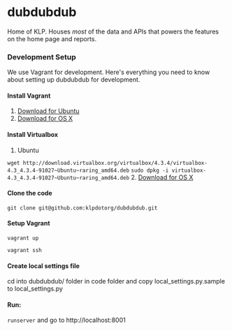 dubdubdub
=========

Home of KLP. Houses *most* of the data and APIs that powers the features on the home page and reports.

### Development Setup

We use Vagrant for development. Here's everything you need to know about setting up dubdubdub for development.

#### Install Vagrant
1. [Download for Ubuntu](https://dl.bintray.com/mitchellh/vagrant/vagrant_1.5.1_x86_64.deb)
2. [Download for OS X](https://dl.bintray.com/mitchellh/vagrant/vagrant_1.5.1.dmg)

#### Install Virtualbox
1. Ubuntu

  `wget http://download.virtualbox.org/virtualbox/4.3.4/virtualbox-4.3_4.3.4-91027~Ubuntu~raring_amd64.deb`
  `sudo dpkg -i virtualbox-4.3_4.3.4-91027~Ubuntu~raring_amd64.deb`
2. [Download for OS X](http://download.virtualbox.org/virtualbox/4.3.8/VirtualBox-4.3.8-92456-OSX.dmg)

#### Clone the code
`git clone git@github.com:klpdotorg/dubdubdub.git`

#### Setup Vagrant
`vagrant up`

`vagrant ssh`

#### Create local settings file
cd into dubdubdub/ folder in code folder and copy local_settings.py.sample to local_settings.py

#### Run:

`runserver` and go to http://localhost:8001
